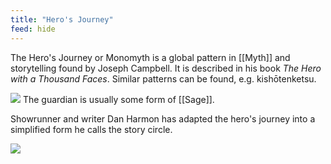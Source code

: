```yaml
---
title: "Hero's Journey"
feed: hide
---
```


The Hero's Journey or Monomyth is a global pattern in [[Myth]] and storytelling found by Joseph Campbell. It is described in his book _The Hero with a Thousand Faces_. Similar patterns can be found, e.g. kishōtenketsu. 

![](https://upload.wikimedia.org/wikipedia/commons/thumb/1/1b/Heroesjourney.svg/1920px-Heroesjourney.svg.png)
The guardian is usually some form of [[Sage]].



Showrunner and writer Dan Harmon has adapted the hero's journey into a simplified form he calls the story circle. 

![](https://livingwriter.com/blog/wp-content/uploads/2020/06/storycircle-pic.png)